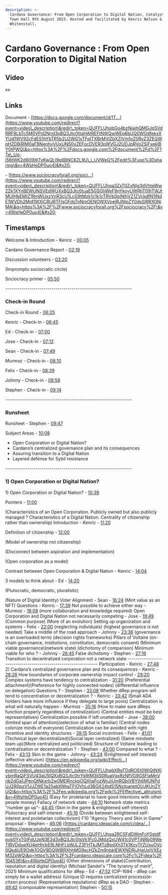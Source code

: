```yaml
---
description: >-
  Cardano Governance: From Open Corporation to Digital Nation, Catalyst After
  Town Hall 9th August 2023. Hosted and facilitated by Kenric Nelson & Stephen
  Whitenstall,
---
```


# Cardano Governance : From Open Corporation to Digital Nation

## Video

xx

## Links&#x20;

Document - [https://docs.google.com/document/d/1T...](https://www.youtube.com/redirect?event=video\_description\&redir\_token=QUFFLUhqbGo4bzNiajhQMGJpSVdRRF9LbTc5M0VPd2Nnd3xBQ3Jtc0ttaHAtREFtNWQwWEp6bUQ0WGdfekxXYUd1WV92cFdES1hYbTR5b2U2WG1xTFpITXBrMVlZbXZIVm1oZ0RvZ3ZEQWpHZDBiRlM0aFBNenhvVUxUNS0yZEFocDVER3pWVGJ2UDJpRVo2SjFxeklBY0tPWQ\&q=https%3A%2F%2Fdocs.google.com%2Fdocument%2Fd%2F1Te\_Uq-j56tWK2d809W7xKwQLl9p6BNC6ZL9U\_\_UVWeQ%2Fedit%3Fusp%3Dsharing\&v=4WsHeDP0uo4)&#x20;

\- [https://www.sociocracyforall.org/soci...](https://www.youtube.com/redirect?event=video\_description\&redir\_token=QUFFLUhqa3ZxT0ZvNlg3dVhteWw2Zk1XYnBEWUNSVEdWUXxBQ3Jtc0tuaE5GSGhWeF9nYkoyUWRhT09jTWJtMUlHbEMtZ1RmWUxzVnR3cU1LcG9tMzk1c1k1cTRVb0pINlhVZ1ZVckdfN1lNdE1WVDh2Mjd1WXlCRlJRTFlsOFdsTnNmOENOWXVoejRJNlpZY0dsSlRRX0NjMA\&q=https%3A%2F%2Fwww.sociocracyforall.org%2Fsociocracy%2F\&v=4WsHeDP0uo4)&#x20;

## Timestamps&#x20;

Welcome & Introduction - Kenric - [00:05](https://www.youtube.com/watch?v=4WsHeDP0uo4\&t=5s)&#x20;

Cardano Governance Report - [02:19](https://www.youtube.com/watch?v=4WsHeDP0uo4\&t=139s)&#x20;

Discussion volunteers - [03:20](https://www.youtube.com/watch?v=4WsHeDP0uo4\&t=200s)&#x20;

(Impromptu sociocratic circle)&#x20;

Sociocracy primer - [05:50](https://www.youtube.com/watch?v=4WsHeDP0uo4\&t=350s)&#x20;

\---------------------------------------------------------------&#x20;

### Check-in Round

Check-in Round - [06:25](https://www.youtube.com/watch?v=4WsHeDP0uo4\&t=385s)&#x20;

Kenric - Check-in - [06:45](https://www.youtube.com/watch?v=4WsHeDP0uo4\&t=405s)&#x20;

Ed - Check-in - [07:00](https://www.youtube.com/watch?v=4WsHeDP0uo4\&t=420s)&#x20;

Jose - Check-in - [07:12](https://www.youtube.com/watch?v=4WsHeDP0uo4\&t=432s)&#x20;

Sean - Check-in - [07:49](https://www.youtube.com/watch?v=4WsHeDP0uo4\&t=469s)&#x20;

Murmoz - Check-in - [08:10](https://www.youtube.com/watch?v=4WsHeDP0uo4\&t=490s)&#x20;

Felix - Check-in - [08:39](https://www.youtube.com/watch?v=4WsHeDP0uo4\&t=519s)&#x20;

Johnny - Check-in - [08:58](https://www.youtube.com/watch?v=4WsHeDP0uo4\&t=538s)&#x20;

Stephen - Check-in - [09:14](https://www.youtube.com/watch?v=4WsHeDP0uo4\&t=554s)&#x20;

\---------------------------------------------------------------&#x20;

### Runsheet

Runsheet - Stephen - [09:47](https://www.youtube.com/watch?v=4WsHeDP0uo4\&t=587s)&#x20;

Subject Areas - [10:08](https://www.youtube.com/watch?v=4WsHeDP0uo4\&t=608s)&#x20;

* Open Corporation or Digital Nation?&#x20;
* Cardano’s centralized governance plan and its consequences&#x20;
* Assuring transition to a Digital Nation&#x20;
* Layered defense for Sybil resistance

&#x20;\---------------------------------------------------------------&#x20;

### 1) Open Corporation or Digital Nation?

1\) Open Corporation or Digital Nation? - [10:39](https://www.youtube.com/watch?v=4WsHeDP0uo4\&t=639s)&#x20;

Pointers - [11:00](https://www.youtube.com/watch?v=4WsHeDP0uo4\&t=660s)&#x20;

(Characteristics of an Open Corporation. Publicly owned but also publicly managed ? Characteristics of a Digital Nation. Centrality of citizenship rather than ownership) Introduction - Kenric - [11:20](https://www.youtube.com/watch?v=4WsHeDP0uo4\&t=680s)&#x20;

Definition of citizenship - [12:00](https://www.youtube.com/watch?v=4WsHeDP0uo4\&t=720s)&#x20;

(Model of ownership not citizenship)&#x20;

(Disconnect between aspiration and implementation)

&#x20;(Open corporation as a model)&#x20;

Contrast between Open Corporation & Digital Nation - Kenric - [14:04](https://www.youtube.com/watch?v=4WsHeDP0uo4\&t=844s)&#x20;

3 models to think about - Ed - [14:20](https://www.youtube.com/watch?v=4WsHeDP0uo4\&t=860s)&#x20;

(Plutocratic, democratic, pluralistic)&#x20;

(Nature of Digital Identity) Voter Alignment - Sean - [16:24](https://www.youtube.com/watch?v=4WsHeDP0uo4\&t=984s) (Mint value as an NFT) Questions - Kenric - [17:39](https://www.youtube.com/watch?v=4WsHeDP0uo4\&t=1059s) Not possible to achieve either way - Murmoz - [18:08](https://www.youtube.com/watch?v=4WsHeDP0uo4\&t=1088s) (more collaboration and knowledge required) Open Corporation and Digital Nation not necessarily competing - Jose - [19:49](https://www.youtube.com/watch?v=4WsHeDP0uo4\&t=1189s) (Common purpose) (More of an evolution) Setting up organization and systems - Felix - [22:00](https://www.youtube.com/watch?v=4WsHeDP0uo4\&t=1320s) (neglecting individuals) (highest governance is not needed) Take a middle of the road approach - Johnny - [23:36](https://www.youtube.com/watch?v=4WsHeDP0uo4\&t=1416s) (governance is an overloaded term) (decision rights frameworks) Pillars of Voltaire (on-chain governance, institutions, constitution, democratic consent) (Minimum viable governance)(network state) (dichotomy of comparison) Minimum viable for who ? - Johnny - [26:45](https://www.youtube.com/watch?v=4WsHeDP0uo4\&t=1605s) False dichotomy - Stephen - [27:16](https://www.youtube.com/watch?v=4WsHeDP0uo4\&t=1636s) Transition to decentralized corporation not a network state --------------------------------------------------------------- Participation - Kenric - [27:48](https://www.youtube.com/watch?v=4WsHeDP0uo4\&t=1668s) 2) Cardano’s centralized governance plan and its consequences - Kenric - [28:26](https://www.youtube.com/watch?v=4WsHeDP0uo4\&t=1706s) How boundaries of corporate ownership impact control - [29:20](https://www.youtube.com/watch?v=4WsHeDP0uo4\&t=1760s) Complex systems have tendency to centralization - [31:20](https://www.youtube.com/watch?v=4WsHeDP0uo4\&t=1880s) (Preferential attachment)(Preference for highly connected nodes) (differential influence on delegation) Questions ? - Stephen - [33:08](https://www.youtube.com/watch?v=4WsHeDP0uo4\&t=1988s) Whether dRep program will tend to concentration or decentralization ? - Kenric - [33:42](https://www.youtube.com/watch?v=4WsHeDP0uo4\&t=2022s) (Small ADA holders have more influence if they delegate to large pools) Centralization is what will naturally happen - Murmoz - [35:16](https://www.youtube.com/watch?v=4WsHeDP0uo4\&t=2116s) (How to make sure dReps function properly regardless of centralization) (Central entities must be best representatives) Centralization possible if left unattended - Jose - [38:00](https://www.youtube.com/watch?v=4WsHeDP0uo4\&t=2280s) (limited span of attention)(selection of what is familiar) (Central nodes colonize minds of everyone) Centralization can be avoided with right incentive and identity structures - [39:15](https://www.youtube.com/watch?v=4WsHeDP0uo4\&t=2355s) Social incentives - Felix - [41:01](https://www.youtube.com/watch?v=4WsHeDP0uo4\&t=2461s) (Technical layer decentralized)(Social layer centralized) (Same mindsets team up)(More centralized and politicized) Structure of Voltaire leading to centralization or decentralization ? - Stephen - [43:00](https://www.youtube.com/watch?v=4WsHeDP0uo4\&t=2580s) Compared to what ? - Felix - [43:13](https://www.youtube.com/watch?v=4WsHeDP0uo4\&t=2593s) Skin in the game - Johnny - [43:24](https://www.youtube.com/watch?v=4WsHeDP0uo4\&t=2604s) (Enlightened self interest)(effective altruism) ([https://en.wikipedia.org/wiki/Effecti...](https://www.youtube.com/redirect?event=video\_description\&redir\_token=QUFFLUhqbXRqTDdROEt0WlQtNXIybmRaQjFSVU43aU5lQXxBQ3Jtc0trYkRtM3liS0RuaVgxRzNfVG9GSFlaMnVnb2dGa1JPenQtNkxrb2w0MDRnckpOQXliaFozWnJiUmRQbjVBYlh6MUNPdUJ2R0pzV1JJZWE1a25abXNhaTFIOVhLd3BGX24tdS15NzlpanptOUJKUnZYUQ\&q=https%3A%2F%2Fen.wikipedia.org%2Fwiki%2FEffective\_altruism\&v=4WsHeDP0uo4)) (Easy for proletariat to have good intentions with other people money) Fallacy of network state - [44:10](https://www.youtube.com/watch?v=4WsHeDP0uo4\&t=2650s) Network state metrics "number go up"- [44:45](https://www.youtube.com/watch?v=4WsHeDP0uo4\&t=2685s) (Skin in the game & enlightened self-interest) Plutocracy and self-interest - [45:16](https://www.youtube.com/watch?v=4WsHeDP0uo4\&t=2716s) (Divide between enlightened self-interest and proletarian collectivism) F10 "Agency Theory and Skin in Game" proposal - Stephen - [46:06](https://www.youtube.com/watch?v=4WsHeDP0uo4\&t=2766s) ([https://cardano.ideascale.com/c/idea/...](https://www.youtube.com/redirect?event=video\_description\&redir\_token=QUFFLUhqa2RCSFdDWmFoY0stdFpvb0YxTGlFdUJpN3E2d3xBQ3Jtc0tsVk1Fc0JMdzQxUW41c0VPTjNRb09WeTlBVDdueXU4eHhrbE9LNHFLbWJLZ3FHTkJMTzBpdXh3Tk1Kcy1YZUxuOVc0QkdjUE9Odk1OQV9DQWlBRXhhMG9scHZkZm9nbklEWXNDRjJHaUxIVXEzM3ZpWQ\&q=https%3A%2F%2Fcardano.ideascale.com%2Fc%2Fidea%2F104536\&v=4WsHeDP0uo4)) (Other dimensions of stake)(Contribution, reputation and digital identity) (Michael Sandel's "The tyranny of merit", 2021) Minimum qualifications for dRep - Ed - [47:52](https://www.youtube.com/watch?v=4WsHeDP0uo4\&t=2872s) (CIP-1694 - dRep can simply be a wallet address) (Unique ID requires centralized process)(e-citzen process) (Representative reputations) dRep as a DAO - Stephen - [49:42](https://www.youtube.com/watch?v=4WsHeDP0uo4\&t=2982s) (composable representation) Stephen - [50:15](https://www.youtube.com/watch?v=4WsHeDP0uo4\&t=3015s)
